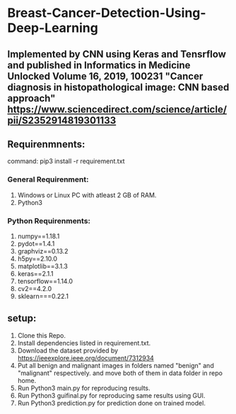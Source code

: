 # Breast-Cancer-Detection-Using-Deep-Learning
## Implemented by CNN using Keras and Tensrflow and published in Informatics in Medicine Unlocked Volume 16, 2019, 100231 "Cancer diagnosis in histopathological image: CNN based approach" https://www.sciencedirect.com/science/article/pii/S2352914819301133
## Requirenmnents:
command: pip3 install -r requirement.txt
### General Requirenment: 
1. Windows or Linux PC with atleast 2 GB of RAM.
2. Python3
### Python Requirenments: 
1. numpy==1.18.1
2. pydot==1.4.1
3. graphviz==0.13.2
4. h5py==2.10.0
5. matplotlib==3.1.3
6. keras==2.1.1
7. tensorflow==1.14.0
8. cv2==4.2.0
9. sklearn===0.22.1

## setup:
1. Clone this Repo.
2. Install dependencies listed in requirement.txt.
3. Download the dataset provided by https://ieeexplore.ieee.org/document/7312934
4. Put all benign and malignant images in folders named  "benign" and "malignant"  respectively. and move both of them in data folder in repo home.
5. Run Python3 main.py for reproducing results.
6. Run Python3 guifinal.py for reproducing same results using GUI.
7. Run Python3 prediction.py for prediction done on trained model.



